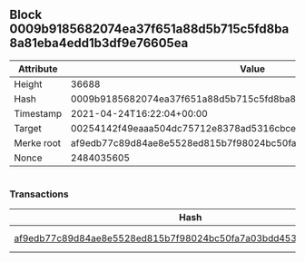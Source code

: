 ## Block 0009b9185682074ea37f651a88d5b715c5fd8ba8a81eba4edd1b3df9e76605ea

Attribute | Value
--- | ---
Height | 36688
Hash | 0009b9185682074ea37f651a88d5b715c5fd8ba8a81eba4edd1b3df9e76605ea
Timestamp | 2021-04-24T16:22:04+00:00
Target | 00254142f49eaaa504dc75712e8378ad5316cbcead634704b3734b6271167cc4
Merke root | af9edb77c89d84ae8e5528ed815b7f98024bc50fa7a03bdd4534f571a0f44e06
Nonce | 2484035605

```

```

### Transactions

Hash | Amount
--- | ---
[af9edb77c89d84ae8e5528ed815b7f98024bc50fa7a03bdd4534f571a0f44e06](af9edb77c89d84ae8e5528ed815b7f98024bc50fa7a03bdd4534f571a0f44e06.md) | 10.00000000 SKEPTI 
